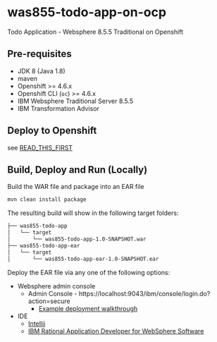 # was855-todo-app-on-ocp
Todo Application - Websphere 8.5.5 Traditional on Openshift

## Pre-requisites

- JDK 8 (Java 1.8)
- maven
- Openshift >= 4.6.x
- Openshift CLI (`oc`) >= 4.6.x
- IBM Websphere Traditional Server 8.5.5
- IBM Transformation Advisor

## Deploy to Openshift

see [READ_THIS_FIRST](was855-todo-app-migration/READ_THIS_FIRST.md)

## Build, Deploy and Run (Locally)

Build the WAR file and package into an EAR file

```bash
mvn clean install package
```
The resulting build will show in the following target folders: 

```bash
├── was855-todo-app
│   └── target
│       └── was855-todo-app-1.0-SNAPSHOT.war
├── was855-todo-app-ear
│   └── target
│       └── was855-todo-app-ear-1.0-SNAPSHOT.ear
```

Deploy the EAR file via any one of the following options: 

- Websphere admin console 
  - Admin Console - https://localhost:9043/ibm/console/login.do?action=secure
    - [Example deployment walkthrough](https://www.youtube.com/watch?v=qg4lhtNiYtg)
- IDE 
  - [Intellij](https://www.jetbrains.com/help/idea/run-debug-configuration-websphere-server.html)
  - [IBM Rational Application Developer for WebSphere Software](https://www.ibm.com/products/rad-for-websphere-software)

